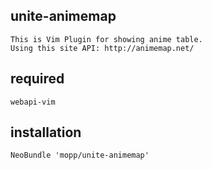 ## unite-animemap
    This is Vim Plugin for showing anime table.  
    Using this site API: http://animemap.net/

## required
    webapi-vim

## installation
    NeoBundle 'mopp/unite-animemap'
